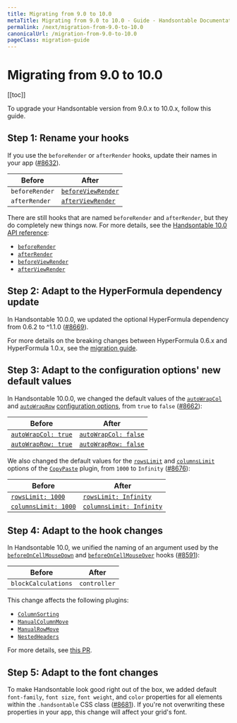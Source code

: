 ```yaml
---
title: Migrating from 9.0 to 10.0
metaTitle: Migrating from 9.0 to 10.0 - Guide - Handsontable Documentation
permalink: /next/migration-from-9.0-to-10.0
canonicalUrl: /migration-from-9.0-to-10.0
pageClass: migration-guide
---
```


# Migrating from 9.0 to 10.0

[[toc]]

To upgrade your Handsontable version from 9.0.x to 10.0.x, follow this guide.

## Step 1: Rename your hooks

If you use the `beforeRender` or `afterRender` hooks, update their names in your app ([#8632](https://github.com/handsontable/handsontable/pull/8632)).

| Before         | After                                                 |
| -------------- | ----------------------------------------------------- |
| `beforeRender` | [`beforeViewRender`](@/api/hooks.md#beforeviewrender) |
| `afterRender`  | [`afterViewRender`](@/api/hooks.md#afterviewrender)   |

There are still hooks that are named `beforeRender` and `afterRender`, but they do completely new things now. For more details, see the [Handsontable 10.0 API reference](@/api/hooks.md):
- [`beforeRender`](@/api/hooks.md#beforerender)
- [`afterRender`](@/api/hooks.md#afterrender)
- [`beforeViewRender`](@/api/hooks.md#beforeviewrender)
- [`afterViewRender`](@/api/hooks.md#afterviewrender)

## Step 2: Adapt to the HyperFormula dependency update

In Handsontable 10.0.0, we updated the optional HyperFormula dependency from 0.6.2 to ^1.1.0 ([#8669](https://github.com/handsontable/handsontable/pull/8669)).

For more details on the breaking changes between HyperFormula 0.6.x and HyperFormula 1.0.x, see the [migration guide](https://handsontable.github.io/hyperformula/guide/migration-from-0.6-to-1.0.html).

## Step 3: Adapt to the configuration options' new default values

In Handsontable 10.0.0, we changed the default values of the [`autoWrapCol`](@/api/options.md#autowrapcol) and [`autoWrapRow`](@/api/options.md#autowraprow) [configuration options](@/guides/getting-started/setting-options.md), from `true` to `false` ([#8662](https://github.com/handsontable/handsontable/pull/8662)):

| Before                                              | After                                                |
| --------------------------------------------------- | ---------------------------------------------------- |
| [`autoWrapCol: true`](@/api/options.md#autowrapcol) | [`autoWrapCol: false`](@/api/options.md#autowrapcol) |
| [`autoWrapRow: true`](@/api/options.md#autowraprow) | [`autoWrapRow: false`](@/api/options.md#autowraprow) |

We also changed the default values for the [`rowsLimit`](@/api/copypaste.md#rowslimit) and [`columnsLimit`](@/api/copypaste.md#columnslimit) options of the [`CopyPaste`](@/api/copypaste.md) plugin, from `1000` to `Infinity` ([#8676](https://github.com/handsontable/handsontable/pull/8676)):

| Before                                                  | After                                                       |
| ------------------------------------------------------- | ----------------------------------------------------------- |
| [`rowsLimit: 1000`](@/api/copypaste.md#rowslimit)       | [`rowsLimit: Infinity`](@/api/copypaste.md#rowslimit)       |
| [`columnsLimit: 1000`](@/api/copypaste.md#columnslimit) | [`columnsLimit: Infinity`](@/api/copypaste.md#columnslimit) |

## Step 4: Adapt to the hook changes

In Handsontable 10.0, we unified the naming of an argument used by the [`beforeOnCellMouseDown`](@/api/hooks.md#beforeoncellmousedown) and [`beforeOnCellMouseOver`](@/api/hooks.md#beforeoncellmouseover) hooks ([#8591](https://github.com/handsontable/handsontable/pull/8591)):

| Before              | After        |
| ------------------- | ------------ |
| `blockCalculations` | `controller` |

This change affects the following plugins:
- [`ColumnSorting`](@/api/columnsorting.md)
- [`ManualColumnMove`](@/api/manualcolumnmove.md)
- [`ManualRowMove`](@/api/manualrowmove.md)
- [`NestedHeaders`](@/api/nestedheaders.md)

For more details, see [this PR](https://github.com/handsontable/handsontable/pull/8591).

## Step 5: Adapt to the font changes

To make Handsontable look good right out of the box, we added default `font-family`, `font size`, `font weight`, and `color` properties for all elements within the `.handsontable` CSS class ([#8681](https://github.com/handsontable/handsontable/pull/8681)). If you're not overwriting these properties in your app, this change will affect your grid's font.